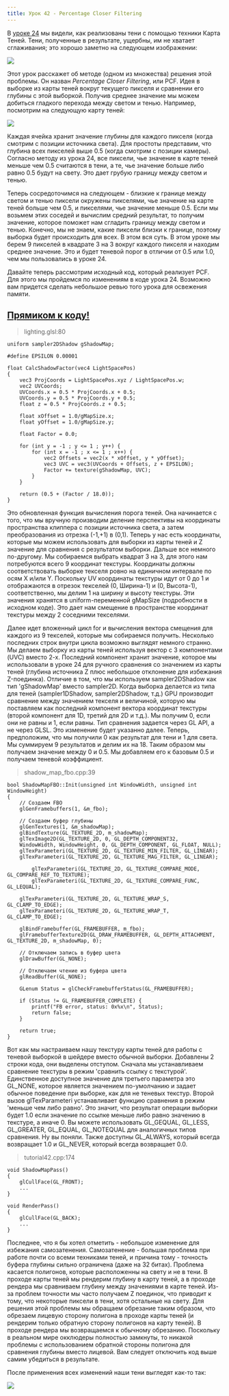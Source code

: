 ```yaml
---
title: Урок 42 - Percentage Closer Filtering
---
```


В [уроке 24](tutorial24.html) мы видели, как реализованы тени с помощью техники Карта Теней. Тени, полученные в результате, ущербны, им не хватает сглаживания; это хорошо заметно на следующем изображении:

![](/images/t42_no_pcf.png)

Этот урок расскажет об методе (одном из множества) решения этой проблемы. Он назван *Percentage Closer Filtering*, или PCF. Идея в выборке из карты теней вокруг текущего пикселя и сравнении его глубины с этой выборкой. Получив среднее значение мы можем добиться гладкого перехода между светом и тенью. Например, посмотрим на следующую карту теней:

![](/images/t42_shadow_map.png)

Каждая ячейка хранит значение глубины для каждого пикселя (когда смотрим с позиции источника света). Для простоты представим, что глубина всех пикселей выше 0.5 (когда смотрим с позиции камеры). Согласно методу из урока 24, все пиксели, чье значение в карте теней меньше чем 0.5 считаются в тени, а те, чье значение больше либо равно 0.5 будут на свету. Это дает грубую границу между светом и тенью.

Теперь сосредоточимся на следующем - близкие к границе между светом и тенью пиксели окружены пикселями, чье значение на карте теней больше чем 0.5, и пикселями, чье значение меньше 0.5. Если мы возьмем этих соседей и вычислим средний результат, то получим значение, которое поможет нам сгладить границу между светом и тенью. Конечно, мы не знаем, какие пиксели близки к границе, поэтому выборка будет происходить для всех. В этом вся суть. В этом уроке мы берем 9 пикселей в квадрате 3 на 3 вокруг каждого пикселя и находим среднее значение. Это и будет теневой порог в отличии от 0.5 или 1.0, чем мы пользовались в уроке 24.

Давайте теперь рассмотрим исходный код, который реализует PCF. Для этого мы пройдемся по изменениям в коде урока 24. Возможно вам придется сделать небольшое ревью того урока для освежения памяти.

## [Прямиком к коду!](https://github.com/triplepointfive/ogldev/tree/master/tutorial42)

> lighting.glsl:80

    uniform sampler2DShadow gShadowMap;

    #define EPSILON 0.00001

    float CalcShadowFactor(vec4 LightSpacePos)
    {
        vec3 ProjCoords = LightSpacePos.xyz / LightSpacePos.w;
        vec2 UVCoords;
        UVCoords.x = 0.5 * ProjCoords.x + 0.5;
        UVCoords.y = 0.5 * ProjCoords.y + 0.5;
        float z = 0.5 * ProjCoords.z + 0.5;

        float xOffset = 1.0/gMapSize.x;
        float yOffset = 1.0/gMapSize.y;

        float Factor = 0.0;

        for (int y = -1 ; y <= 1 ; y++) {
            for (int x = -1 ; x <= 1 ; x++) {
                vec2 Offsets = vec2(x * xOffset, y * yOffset);
                vec3 UVC = vec3(UVCoords + Offsets, z + EPSILON);
                Factor += texture(gShadowMap, UVC);
            }
        }

        return (0.5 + (Factor / 18.0));
    }

Это обновленная функция вычисления порога теней. Она начинается с того, что мы вручную производим деление перспективы на координаты пространства клиппера с позиции источника света, а затем преобразования из отрезка (-1,+1) в (0,1). Теперь у нас есть координаты, которые мы можем использовать для выборки из карты теней и Z значение для сравнения с результатом выборки. Дальше все немного по-другому. Мы собираемся выбрать квадрат 3 на 3, для этого нам потребуются всего 9 координат текстуры. Координаты должны соответствовать выборке текселя ровно на единичном интервале по осям X и/или Y. Поскольку UV координаты текстуры идут от 0 до 1 и отображаются в отрезок текселей (0, Ширина-1) и (0, Высота-1), соответственно, мы делим 1 на ширину и высоту текстуры. Эти значения хранятся в
uniform-переменной gMapSize (подробности в исходном коде). Это дает нам смещение в пространстве координат текстуры между 2 соседними текселями.

Далее идет вложенный цикл for и вычисления вектора смещения для каждого из 9 текселей, которые мы собираемся получить. Несколько последних строк внутри цикла возможно выглядят немного странно. Мы делаем выборку из карты теней используя вектор с 3 компонентами (UVC) вместо 2-х. Последний компонент хранит значение, которое мы использовали в уроке 24 для ручного сравнения со значением из карты теней (глубина источника Z плюс небольшое отклонение для избежания Z-поединка). Отличие в том, что мы используем sampler2DShadow как тип 'gShadowMap' вместо sampler2D. Когда выборка делается из типа для теней (sampler1DShadow, sampler2DShadow, т.д.) GPU производит сравнение между значением текселя и величиной, которую мы поставляем как последний компонент вектора координат текстуры (второй компонент для 1D, третий для 2D и т.д.). Мы получим 0, если они не равны и 1, если равны. Тип сравнения задается через GL API, а не через GLSL. Это изменение будет указанно далее. Теперь, предположим, что мы получили 0 как результат для тени и 1 для света. Мы суммируем 9 результатов и делим их на 18. Таким образом мы получаем значение между 0 и 0.5. Мы добавляем его к базовым 0.5 и
получаем теневой коэффициент.

> shadow_map_fbo.cpp:39

    bool ShadowMapFBO::Init(unsigned int WindowWidth, unsigned int WindowHeight)
    {
        // Создаем FBO
        glGenFramebuffers(1, &m_fbo);

        // Создаем буфер глубины
        glGenTextures(1, &m_shadowMap);
        glBindTexture(GL_TEXTURE_2D, m_shadowMap);
        glTexImage2D(GL_TEXTURE_2D, 0, GL_DEPTH_COMPONENT32,
        WindowWidth, WindowHeight, 0, GL_DEPTH_COMPONENT, GL_FLOAT, NULL);
        glTexParameteri(GL_TEXTURE_2D, GL_TEXTURE_MIN_FILTER, GL_LINEAR);
        glTexParameteri(GL_TEXTURE_2D, GL_TEXTURE_MAG_FILTER, GL_LINEAR);

            glTexParameteri(GL_TEXTURE_2D, GL_TEXTURE_COMPARE_MODE, GL_COMPARE_REF_TO_TEXTURE);
            glTexParameteri(GL_TEXTURE_2D, GL_TEXTURE_COMPARE_FUNC, GL_LEQUAL);

        glTexParameteri(GL_TEXTURE_2D, GL_TEXTURE_WRAP_S, GL_CLAMP_TO_EDGE);
        glTexParameteri(GL_TEXTURE_2D, GL_TEXTURE_WRAP_T, GL_CLAMP_TO_EDGE);

        glBindFramebuffer(GL_FRAMEBUFFER, m_fbo);
        glFramebufferTexture2D(GL_DRAW_FRAMEBUFFER, GL_DEPTH_ATTACHMENT, GL_TEXTURE_2D, m_shadowMap, 0);

        // Отключаем запись в буфер цвета
        glDrawBuffer(GL_NONE);

        // Отключаем чтение из буфера цвета
        glReadBuffer(GL_NONE);

        GLenum Status = glCheckFramebufferStatus(GL_FRAMEBUFFER);

        if (Status != GL_FRAMEBUFFER_COMPLETE) {
            printf("FB error, status: 0x%x\n", Status);
            return false;
        }

        return true;
    }

Вот как мы настраиваем нашу текстуру карты теней для работы с теневой выборкой в шейдере вместо обычной выборки. Добавлены 2 строки кода, они выделены отступом. Сначала мы устанавливаем сравнение текстуры в режим 'сравнить ссылку с текстурой'. Единственное доступное значение для третьего параметра это GL_NONE, которое является значением по-умолчанию и задает обычное поведение при выборке, как для не теневых текстур. Второй вызов glTexParameteri устанавливает функцию сравнения в режим 'меньше чем либо равно'. Это значит, что результат операции выборки будет 1.0 если значение по ссылке меньше либо равно значению в текстуре, а иначе 0. Вы можете использовать GL_GEQUAL, GL_LESS, GL_GREATER, GL_EQUAL, GL_NOTEQUAL для аналогичных типов сравнения. Ну вы поняли. Также доступны GL_ALWAYS, который всегда возвращает 1.0 и GL_NEVER, который всегда возвращает 0.0.

> tutorial42.cpp:174

    void ShadowMapPass()
    {
        glCullFace(GL_FRONT);
        ...
    }

    void RenderPass()
    {
        glCullFace(GL_BACK);
        ...
    }

Последнее, что я бы хотел отметить - небольшое изменение для избежания самозатенения. Самозатенение - большая проблема при работе почти со всеми техниками теней, и причина тому - точность буфера глубины сильно ограничена (даже на 32 битах). Проблема касается полигонов, которые расположенны на свету и не в тени. В проходе карты теней мы рендерим глубину в карту теней, а в проходе рендера мы сравниваем глубину между значениями в карте теней. Из-за проблем точности мы часто получаем Z поединок, что приводит к тому, что некоторые пиксели в тени, хотя остальные на свету. Для решения этой проблемы мы обращаем обрезание таким образом, что обрезаем лицевую сторону полигона в проходе карты теней (и рендерим только обратную сторону полигонов на карту теней). В проходе рендера мы возвращаемся к обычному обрезанию. Поскольку в реальном мире окклюдеры полностью замкнуты, то никакой проблемы с использованием обратной стороны полигона для сравнения глубины вместо лицевой. Вам следует отключить код выше самим убедиться в результате.

После применения всех изменений наши тени выгледят как-то так:

![](/images/t42_pcf.png)